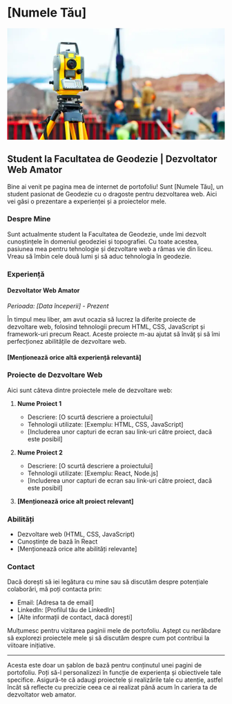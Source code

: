 # [Numele Tău]

![Total Station Image](/assets/img/ts.png)

## Student la Facultatea de Geodezie | Dezvoltator Web Amator

Bine ai venit pe pagina mea de internet de portofoliu! Sunt [Numele Tău], un student pasionat de Geodezie cu o dragoste pentru dezvoltarea web. Aici vei găsi o prezentare a experienței și a proiectelor mele.

### Despre Mine

Sunt actualmente student la Facultatea de Geodezie, unde îmi dezvolt cunoștințele în domeniul geodeziei și topografiei. Cu toate acestea, pasiunea mea pentru tehnologie și dezvoltare web a rămas vie din liceu. Vreau să îmbin cele două lumi și să aduc tehnologia în geodezie.

### Experiență

#### Dezvoltator Web Amator

_Perioada: [Data începerii] - Prezent_

În timpul meu liber, am avut ocazia să lucrez la diferite proiecte de dezvoltare web, folosind tehnologii precum HTML, CSS, JavaScript și framework-uri precum React. Aceste proiecte m-au ajutat să învăț și să îmi perfecționez abilitățile de dezvoltare web.

#### [Menționează orice altă experiență relevantă]

### Proiecte de Dezvoltare Web

Aici sunt câteva dintre proiectele mele de dezvoltare web:

1.  **Nume Proiect 1**
    
    -   Descriere: [O scurtă descriere a proiectului]
    -   Tehnologii utilizate: [Exemplu: HTML, CSS, JavaScript]
    -   [Includerea unor capturi de ecran sau link-uri către proiect, dacă este posibil]
2.  **Nume Proiect 2**
    
    -   Descriere: [O scurtă descriere a proiectului]
    -   Tehnologii utilizate: [Exemplu: React, Node.js]
    -   [Includerea unor capturi de ecran sau link-uri către proiect, dacă este posibil]
3.  **[Menționează orice alt proiect relevant]**
    

### Abilități

-   Dezvoltare web (HTML, CSS, JavaScript)
-   Cunoștințe de bază în React
-   [Menționează orice alte abilități relevante]

### Contact

Dacă dorești să iei legătura cu mine sau să discutăm despre potențiale colaborări, mă poți contacta prin:

-   Email: [Adresa ta de email]
-   LinkedIn: [Profilul tău de LinkedIn]
-   [Alte informații de contact, dacă dorești]

Mulțumesc pentru vizitarea paginii mele de portofoliu. Aștept cu nerăbdare să explorezi proiectele mele și să discutăm despre cum pot contribui la viitoare inițiative.

----------

Acesta este doar un șablon de bază pentru conținutul unei pagini de portofoliu. Poți să-l personalizezi în funcție de experiența și obiectivele tale specifice. Asigură-te că adaugi proiectele și realizările tale cu atenție, astfel încât să reflecte cu precizie ceea ce ai realizat până acum în cariera ta de dezvoltator web amator.
